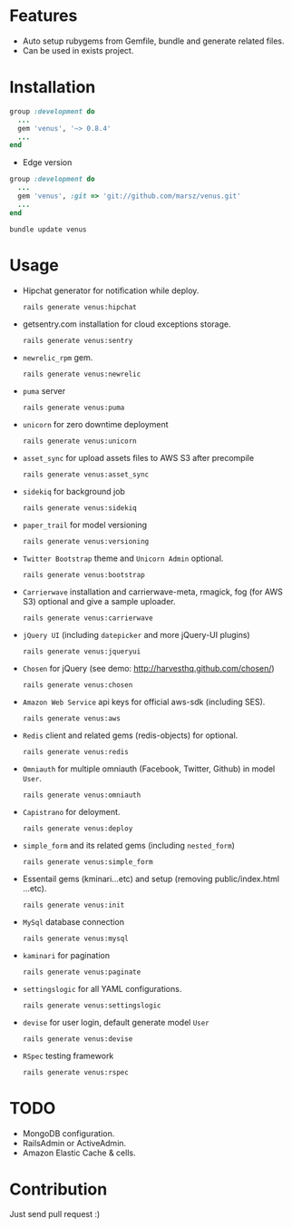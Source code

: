 Features
========

* Auto setup rubygems from Gemfile, bundle and generate related files.
* Can be used in exists project.

Installation
============

```ruby
group :development do
  ...
  gem 'venus', '~> 0.8.4'
  ...
end
```

* Edge version

```ruby
group :development do
  ...
  gem 'venus', :git => 'git://github.com/marsz/venus.git'
  ...
end
```

`bundle update venus`

Usage
=====

* Hipchat generator for notification while deploy.

  ```
  rails generate venus:hipchat
  ```
  
* getsentry.com installation for cloud exceptions storage.

  ```
  rails generate venus:sentry
  ```
  
* `newrelic_rpm` gem.

  ```
  rails generate venus:newrelic
  ```
  
* `puma` server

  ```
  rails generate venus:puma
  ```

* `unicorn` for zero downtime deployment

  ```
  rails generate venus:unicorn
  ```

* `asset_sync` for upload assets files to AWS S3 after precompile

  ```
  rails generate venus:asset_sync
  ```


* `sidekiq` for background job

  ```
  rails generate venus:sidekiq
  ```

* `paper_trail` for model versioning

  ```
  rails generate venus:versioning
  ```

* `Twitter Bootstrap` theme and `Unicorn Admin` optional.
  
  ```
  rails generate venus:bootstrap
  ```

* `Carrierwave` installation and carrierwave-meta, rmagick, fog (for AWS S3) optional and give a sample uploader.
  
  ```
  rails generate venus:carrierwave
  ```

* `jQuery UI` (including `datepicker` and more jQuery-UI plugins)
  
  ```
  rails generate venus:jqueryui
  ```

* `Chosen` for jQuery (see demo: http://harvesthq.github.com/chosen/)
  
  ```
  rails generate venus:chosen
  ```

* `Amazon Web Service` api keys for official aws-sdk (including SES).

  ```
  rails generate venus:aws
  ```

* `Redis` client and related gems (redis-objects) for optional.

  ```
  rails generate venus:redis
  ```

* `Omniauth` for multiple omniauth (Facebook, Twitter, Github) in model `User`.

  ```
  rails generate venus:omniauth
  ```

* `Capistrano` for deloyment.

  ```
  rails generate venus:deploy
  ```

* `simple_form` and its related gems (including `nested_form`)

  ```
  rails generate venus:simple_form
  ```

* Essentail gems (kminari...etc) and setup (removing public/index.html ...etc).

  ```
  rails generate venus:init
  ```

* `MySql` database connection

  ```
  rails generate venus:mysql
  ```

* `kaminari` for pagination

  ```
  rails generate venus:paginate
  ```

* `settingslogic` for all YAML configurations.

  ```
  rails generate venus:settingslogic
  ```

* `devise` for user login, default generate model `User`

  ```
  rails generate venus:devise
  ```

* `RSpec` testing framework

  ```
  rails generate venus:rspec
  ```

TODO
====

* MongoDB configuration.
* RailsAdmin or ActiveAdmin.
* Amazon Elastic Cache & cells.

Contribution
============

Just send pull request :)
